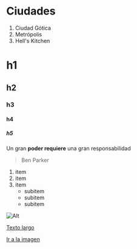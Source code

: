 # Ciudades

1. Ciudad Gótica
2. Metrópolis
3. Hell's Kitchen

# h1
## h2
### h3
#### h4
##### h5

Un gran **poder requiere** una gran responsabilidad
> Ben Parker

1. item
2. item
3. item
	* subitem
	* subitem
	* subitem

![Alt](http://www.imagen.com.mx/assets/img/imagen_share.png)

[Texto largo](#ciudades)

[Ir a la imagen](http://www.imagen.com.mx/assets/img/imagen_share.png)

